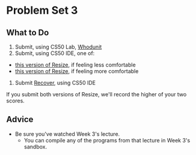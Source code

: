 # Problem Set 3

## What to Do

1. Submit, using CS50 Lab, [Whodunit](https://lab.cs50.io/cs50/labs/2018/fall/whodunit/)
1. Submit, using CS50 IDE, one of:
  * [this version of Resize](https://docs.cs50.net/2018/fall/psets/3/resize/less/resize.html), if feeling less comfortable
  * [this version of Resize](https://docs.cs50.net/2018/fall/psets/3/resize/more/resize.html), if feeling more comfortable
1. Submit [Recover](https://docs.cs50.net/2018/fall/psets/3/recover/recover.html), using CS50 IDE

If you submit both versions of Resize, we'll record the higher of your two scores.

## Advice

* Be sure you've watched Week 3's lecture.
  * You can compile any of the programs from that lecture in Week 3's sandbox.
